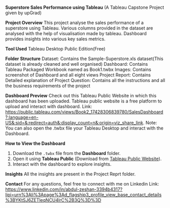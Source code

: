 **Superstore Sales Performance using Tableau**
(A Tableau Capstone Project given by upGrad)

**Project Overview**
This project analyse the sales performance of a superstore using Tableau. Various columns provided in the dataset are analysed with the help of visualisation made by tableau. Dashboard provides insights into various key sales metrics.

**Tool Used**
Tableau Desktop Public Edition(Free)

**Folder Structure**
Dataset: Contains the Sample-Superstore.xls dataset(This dataset is already cleaned and well organised)
Dashboard: Contains Tableau Packaged Workbook named as Book1.twbx
Images: Contains screenshot of Dashboard and all eight views
Project Report: Contains Detailed explanation of Project
Question: Contains all the instructions and all the business requirements of the project

**Dashboard Preview**
Check out this Tableau Public Website in which this dashboard has been uploaded. Tableau public website is a free platform to upload and interact with dashboard.
Link: https://public.tableau.com/views/Book2_17428306839780/SalesDashboard?:language=en-US&:sid=&:redirect=auth&:display_count=n&:origin=viz_share_link.
Note: You can also open the .twbx file your Tableau Desktop and interact with the Dashboard.

**How to View the Dashboard**
1. Download the `.twbx` file from the **Dashboard** folder.
2. Open it using **Tableau Public** (Download from [Tableau Public Website](https://public.tableau.com)).
3. Interact with the dashboard to explore insights.

**Insights**
All the insights are present in the Project Reprt folder.

**Contact**
For any questions, feel free to connect with me on Linkedin
Link: https://www.linkedin.com/in/abdul-zeshan-3394b4317?lipi=urn%3Ali%3Apage%3Ad_flagship3_profile_view_base_contact_details%3BYKtSJ6ZETleqNCU4lrC%2B3Q%3D%3D




 